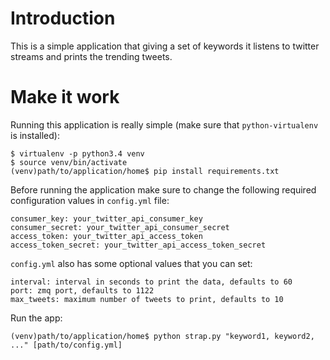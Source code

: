 # Introduction
This is a simple application that giving a set of keywords it listens to twitter streams and prints the trending tweets.

# Make it work
Running this application is really simple (make sure that `python-virtualenv` is installed):
```
$ virtualenv -p python3.4 venv
$ source venv/bin/activate
(venv)path/to/application/home$ pip install requirements.txt
```
Before running the application make sure to change the following required configuration values in `config.yml` file:
```
consumer_key: your_twitter_api_consumer_key
consumer_secret: your_twitter_api_consumer_secret
access_token: your_twitter_api_access_token
access_token_secret: your_twitter_api_access_token_secret
```
`config.yml` also has some optional values that you can set:
```
interval: interval in seconds to print the data, defaults to 60
port: zmq port, defaults to 1122
max_tweets: maximum number of tweets to print, defaults to 10
```
Run the app:
```
(venv)path/to/application/home$ python strap.py "keyword1, keyword2, ..." [path/to/config.yml]
```